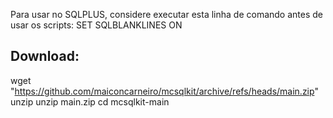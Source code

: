 Para usar no SQLPLUS, considere executar esta linha de comando antes de usar os scripts:
SET SQLBLANKLINES ON


## Download:
wget "https://github.com/maiconcarneiro/mcsqlkit/archive/refs/heads/main.zip"
unzip unzip main.zip
cd mcsqlkit-main
